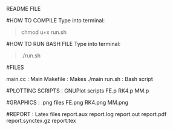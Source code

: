README FILE

#HOW TO COMPILE
Type into terminal:
> chmod u+x run.sh

#HOW TO RUN BASH FILE
Type into terminal:

> ./run.sh

#FILES

main.cc 					: Main
Makefile					: Makes ./main
run.sh 						: Bash script



#PLOTTING SCRIPTS 			: GNUPlot scripts
	FE.p
	RK4.p
	MM.p



#GRAPHICS					: .png files
	FE.png
	RK4.png
	MM.png

#REPORT 					: Latex files
	report.aux
	report.log
	report.out
	report.pdf
	report.synctex.gz
	report.tex
